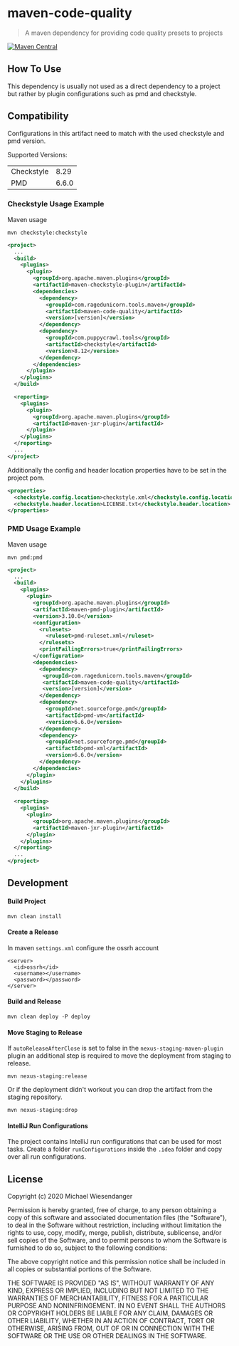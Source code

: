 # maven-code-quality

> A maven dependency for providing code quality presets to projects

[![Maven Central](https://img.shields.io/maven-central/v/com.ragedunicorn.tools.maven/maven-code-quality.svg?label=Maven%20Central)](https://search.maven.org/search?q=g:%22com.ragedunicorn.tools.maven%22%20AND%20a:%22maven-code-quality%22)

## How To Use

This dependency is usually not used as a direct dependency to a project but rather by plugin configurations such as pmd and checkstyle.

## Compatibility

Configurations in this artifact need to match with the used checkstyle and pmd version.

Supported Versions:

|            |       |
|------------|-------|
| Checkstyle | 8.29  |
| PMD        | 6.6.0 |

### Checkstyle Usage Example

Maven usage

```
mvn checkstyle:checkstyle
```

```xml
<project>
  ...
  <build>
    <plugins>
      <plugin>
        <groupId>org.apache.maven.plugins</groupId>
        <artifactId>maven-checkstyle-plugin</artifactId>
        <dependencies>
          <dependency>
            <groupId>com.ragedunicorn.tools.maven</groupId>
            <artifactId>maven-code-quality</artifactId>
            <version>[version]</version>
          </dependency>
          <dependency>
            <groupId>com.puppycrawl.tools</groupId>
            <artifactId>checkstyle</artifactId>
            <version>8.12</version>
          </dependency>
        </dependencies>
      </plugin>
    </plugins>
  </build>

  <reporting>
    <plugins>
      <plugin>
        <groupId>org.apache.maven.plugins</groupId>
        <artifactId>maven-jxr-plugin</artifactId>
      </plugin>
    </plugins>
  </reporting>
  ...
</project>
```

Additionally the config and header location properties have to be set in the project pom. 

```xml
<properties>
  <checkstyle.config.location>checkstyle.xml</checkstyle.config.location>
  <checkstyle.header.location>LICENSE.txt</checkstyle.header.location>
</properties>
```

### PMD Usage Example

Maven usage

```
mvn pmd:pmd
```

```xml
<project>
  ...
  <build>
    <plugins>
      <plugin>
        <groupId>org.apache.maven.plugins</groupId>
        <artifactId>maven-pmd-plugin</artifactId>
        <version>3.10.0</version>
        <configuration>
          <rulesets>
            <ruleset>pmd-ruleset.xml</ruleset>
          </rulesets>
          <printFailingErrors>true</printFailingErrors>
        </configuration>
        <dependencies>
          <dependency>
           <groupId>com.ragedunicorn.tools.maven</groupId>
           <artifactId>maven-code-quality</artifactId>
           <version>[version]</version>
          </dependency>
          <dependency>
            <groupId>net.sourceforge.pmd</groupId>
            <artifactId>pmd-vm</artifactId>
            <version>6.6.0</version>
          </dependency>
          <dependency>
            <groupId>net.sourceforge.pmd</groupId>
            <artifactId>pmd-xml</artifactId>
            <version>6.6.0</version>
          </dependency>
        </dependencies>
      </plugin>
    </plugins>
  </build>
  
  <reporting>
    <plugins>
      <plugin>
        <groupId>org.apache.maven.plugins</groupId>
        <artifactId>maven-jxr-plugin</artifactId>
      </plugin>
    </plugins>
  </reporting>
  ...
</project>
```

## Development

#### Build Project

```
mvn clean install
```

#### Create a Release

In maven `settings.xml` configure the ossrh account

```
<server>
  <id>ossrh</id>
  <username></username>
  <password></password>
</server>
```

#### Build and Release 

```
mvn clean deploy -P deploy
```

#### Move Staging to Release

If `autoReleaseAfterClose` is set to false in the `nexus-staging-maven-plugin` plugin an additional step is required to move the deployment from staging to release.

```
mvn nexus-staging:release
```

Or if the deployment didn't workout you can drop the artifact from the staging repository.

```
mvn nexus-staging:drop
```

#### IntelliJ Run Configurations

The project contains IntelliJ run configurations that can be used for most tasks. Create a folder `runConfigurations` inside the `.idea` folder and copy over all run configurations.

## License

Copyright (c) 2020 Michael Wiesendanger

Permission is hereby granted, free of charge, to any person obtaining
a copy of this software and associated documentation files (the
"Software"), to deal in the Software without restriction, including
without limitation the rights to use, copy, modify, merge, publish,
distribute, sublicense, and/or sell copies of the Software, and to
permit persons to whom the Software is furnished to do so, subject to
the following conditions:

The above copyright notice and this permission notice shall be
included in all copies or substantial portions of the Software.

THE SOFTWARE IS PROVIDED "AS IS", WITHOUT WARRANTY OF ANY KIND,
EXPRESS OR IMPLIED, INCLUDING BUT NOT LIMITED TO THE WARRANTIES OF
MERCHANTABILITY, FITNESS FOR A PARTICULAR PURPOSE AND
NONINFRINGEMENT. IN NO EVENT SHALL THE AUTHORS OR COPYRIGHT HOLDERS BE
LIABLE FOR ANY CLAIM, DAMAGES OR OTHER LIABILITY, WHETHER IN AN ACTION
OF CONTRACT, TORT OR OTHERWISE, ARISING FROM, OUT OF OR IN CONNECTION
WITH THE SOFTWARE OR THE USE OR OTHER DEALINGS IN THE SOFTWARE.
